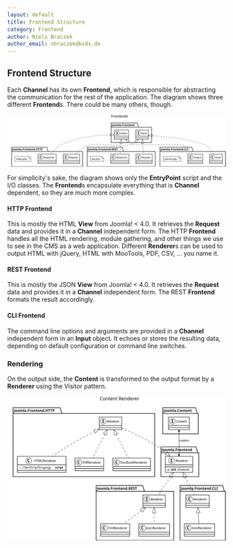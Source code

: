 ```yaml
---
layout: default
title: Frontend Structure
category: Frontend
author: Niels Braczek
author_email: nbraczek@bsds.de
---
```


## Frontend Structure

Each **Channel** has its own **Frontend**, which is responsible for abstracting the communication for the rest of the application.
The diagram shows three different **Frontend**s.
There could be many others, though.

![UML Class Diagram](svg/class-frontend.svg)

For simplicity's sake, the diagram shows only the **EntryPoint** script and the I/O classes.
The **Frontend**s encapsulate everything that is **Channel** dependent, so they are much more complex.

#### HTTP Frontend

This is mostly the HTML **View** from Joomla! < 4.0.
It retrieves the **Request** data and provides it in a **Channel** independent form.
The HTTP **Frontend** handles all the HTML rendering, module gathering, and other things we use to see in the CMS as a web application.
Different **Renderer**s can be used to output HTML with jQuery, HTML with MooTools, PDF, CSV, ... you name it.

#### REST Frontend

This is mostly the JSON **View** from Joomla! < 4.0.
It retrieves the **Request** data and provides it in a **Channel** independent form.
The REST **Frontend** formats the result accordingly.

#### CLI Frontend

The command line options and arguments are provided in a **Channel** independent form in an **Input** object.
It echoes or stores the resulting data, depending on default configuration or command line switches.

### Rendering

On the output side, the **Content** is transformed to the output format by a **Renderer** using the Visitor pattern.

![UML Class Diagram](svg/class-renderer.svg)
